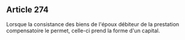 Article 274
----
Lorsque la consistance des biens de l'époux débiteur de la prestation
compensatoire le permet, celle-ci prend la forme d'un capital.
